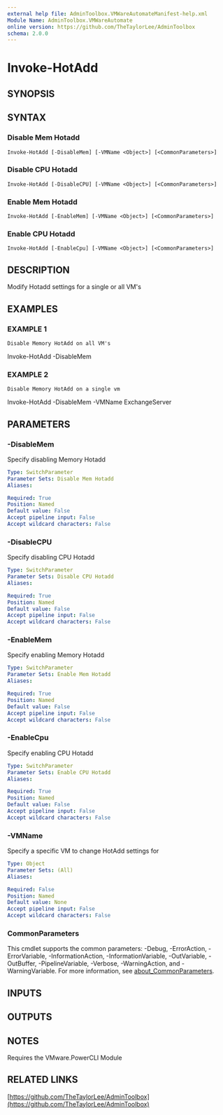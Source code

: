 ```yaml
---
external help file: AdminToolbox.VMWareAutomateManifest-help.xml
Module Name: AdminToolbox.VMWareAutomate
online version: https://github.com/TheTaylorLee/AdminToolbox
schema: 2.0.0
---
```


# Invoke-HotAdd

## SYNOPSIS

## SYNTAX

### Disable Mem Hotadd
```
Invoke-HotAdd [-DisableMem] [-VMName <Object>] [<CommonParameters>]
```

### Disable CPU Hotadd
```
Invoke-HotAdd [-DisableCPU] [-VMName <Object>] [<CommonParameters>]
```

### Enable Mem Hotadd
```
Invoke-HotAdd [-EnableMem] [-VMName <Object>] [<CommonParameters>]
```

### Enable CPU Hotadd
```
Invoke-HotAdd [-EnableCpu] [-VMName <Object>] [<CommonParameters>]
```

## DESCRIPTION
Modify Hotadd settings for a single or all VM's

## EXAMPLES

### EXAMPLE 1
```
Disable Memory HotAdd on all VM's
```

Invoke-HotAdd -DisableMem

### EXAMPLE 2
```
Disable Memory HotAdd on a single vm
```

Invoke-HotAdd -DisableMem -VMName ExchangeServer

## PARAMETERS

### -DisableMem
Specify disabling Memory Hotadd

```yaml
Type: SwitchParameter
Parameter Sets: Disable Mem Hotadd
Aliases:

Required: True
Position: Named
Default value: False
Accept pipeline input: False
Accept wildcard characters: False
```

### -DisableCPU
Specify disabling CPU Hotadd

```yaml
Type: SwitchParameter
Parameter Sets: Disable CPU Hotadd
Aliases:

Required: True
Position: Named
Default value: False
Accept pipeline input: False
Accept wildcard characters: False
```

### -EnableMem
Specify enabling Memory Hotadd

```yaml
Type: SwitchParameter
Parameter Sets: Enable Mem Hotadd
Aliases:

Required: True
Position: Named
Default value: False
Accept pipeline input: False
Accept wildcard characters: False
```

### -EnableCpu
Specify enabling CPU Hotadd

```yaml
Type: SwitchParameter
Parameter Sets: Enable CPU Hotadd
Aliases:

Required: True
Position: Named
Default value: False
Accept pipeline input: False
Accept wildcard characters: False
```

### -VMName
Specify a specific VM to change HotAdd settings for

```yaml
Type: Object
Parameter Sets: (All)
Aliases:

Required: False
Position: Named
Default value: None
Accept pipeline input: False
Accept wildcard characters: False
```

### CommonParameters
This cmdlet supports the common parameters: -Debug, -ErrorAction, -ErrorVariable, -InformationAction, -InformationVariable, -OutVariable, -OutBuffer, -PipelineVariable, -Verbose, -WarningAction, and -WarningVariable. For more information, see [about_CommonParameters](http://go.microsoft.com/fwlink/?LinkID=113216).

## INPUTS

## OUTPUTS

## NOTES
Requires the VMware.PowerCLI Module

## RELATED LINKS

[https://github.com/TheTaylorLee/AdminToolbox](https://github.com/TheTaylorLee/AdminToolbox)


